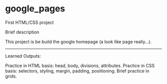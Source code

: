 # google_pages
First HTML/CSS project

Brief description

This project is be build the google homepage (a look like page really...).

----------------------------------------------

Learned Outputs:

Practice in HTML basis: head, body, divisions, attributes. 
Practice in CSS basis: selectors, styling, margin, padding, positioning.
Brief practice in grids.
